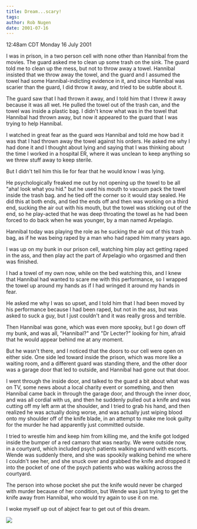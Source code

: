 ```yaml
---
title: Dream...scary!
tags: 
author: Rob Nugen
date: 2001-07-16
---
```


<title></title>
<p class=date>12:48am CDT Monday 16 July 2001</p>

<p class=dream>I was in prison, in a two person cell with none other
than Hannibal from the movies.  The guard asked me to clean up some
trash on the sink.  The guard told me to clean up the mess, but not to
throw away a towel.  Hannibal insisted that we throw away the towel,
and the guard and I assumed the towel had some Hannibal-indicting
evidence in it, and since Hannibal was scarier than the guard, I did
throw it away, and tried to be subtle about it.</p>

<p class=dream>The guard saw that I had thrown it away, and I told him
that I threw it away because it was all wet.  He pulled the towel out
of the trash can, and the towel was inside a plastic bag.  I didn't
know what was in the towel that Hannibal had thrown away, but now it
appeared to the guard that I was trying to help Hannibal.</p>

<p class=dream>I watched in great fear as the guard <em>was</em>
Hannibal and told me how bad it was that I had thrown away the towel
against his orders.  He asked me why I had done it and I thought about
lying and saying that I was thinking about the time I worked in a
hospital ER, where it was unclean to keep anything so we threw stuff
away to keep sterile.</p>

<p class=dream>But I didn't tell him this lie for fear that he would
know I was lying.</p>

<p class=dream>He psychologically freaked me out by not opening up
the towel to be all "aha! look what you hid." but he used his mouth to
vacuum pack the towel inside the trash bag. and he tied off the
corner so it would stay sealed.  He did this at both ends, and tied
the ends off and then was working on a third end, sucking the air out
with his mouth, but the towel was sticking out of the end, so he
play-acted that he was deep throating the towel as he had been forced
to do back when he was younger, by a man named Arpelagio.</p>

<p class=dream>Hannibal today was playing the role as he sucking the
air out of this trash bag, as if he was being raped by a man who had
raped him many years ago.</p>

<p class=dream>I was up on my bunk in our prison cell, watching him
play act getting raped in the ass, and then play act the part of
Arpelagio who orgasmed and then was finished.</p>

<p class=dream>I had a towel of my own now, while on the bed watching
this, and I knew that Hannibal had wanted to scare me with this
performance, so I wrapped the towel up around my hands as if I had
wringed it around my hands in fear.</p>

<p class=dream>He asked me why I was so upset, and I told him that I
had been moved by his performance because I had been raped, but not in
the ass, but was asked to suck a guy, but I just couldn't and it was
really gross and terrible.</p>

<p class=dream>Then Hannibal was gone, which was even more spooky, but
I go down off my bunk, and was all, "Hannibal?" and "Dr Lecter?"
looking for him, afraid that he would appear behind me at any
moment.</p>

<p class=dream>But he wasn't there, and I noticed that the doors to
our cell were open on either side.  One side led toward inside the
prison, which was more like a waiting room, and a different guard was
standing there, and the other door was a garage door that led to
outside, and Hannibal had gone out that door.</p>

<p class=dream>I went through the inside door, and talked to the guard
a bit about what was on TV, some news about a local charity event or
something, and then Hannibal came back in through the garage door, and
through the inner door, and was all cordial with us, and then he
suddenly pulled out a knife and was cutting off my left arm at the
shoulder, and I tried to grab his hand, and then realized he was
actually doing worse, and was actually just wiping blood onto my
shoulder off of the knife blade, in an attempt to make me look guilty
for the murder he had apparently just committed outside.</p>

<p class=dream>I tried to wrestle him and keep him from killing me,
and the knife got lodged inside the bumper of a red camaro that was
nearby.  We were outside now, in a courtyard, which included psych
patients walking around with escorts.  Wende was suddenly there, and
she was spookily walking behind me where I couldn't see her, and she
snuck over and grabbed the knife and dropped it into the pocket of one
of the psych patients who was walking across the courtyard.</p>

<p class=dream>The person into whose pocket she put the knife would
never be charged with murder because of her condition, but Wende was
just trying to get the knife away from Hannibal, who would try again
to use it on me.</p>

<p class=dream>I woke myself up out of abject fear to get out of this
dream.</p>

<p><img src='/images/rob/wL-ROB.gif'/></p>

